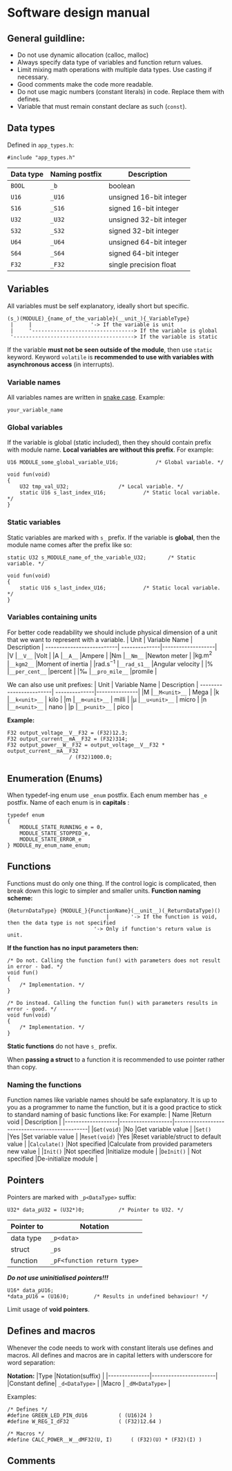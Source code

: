# Software design manual
## General guildline:
- Do not use dynamic allocation (calloc, malloc)
- Always specify data type of variables and function return values.
- Limit mixing math operations with multiple data types. Use casting if necessary.
- Good comments make the code more readable.
- Do not use magic numbers (constant literals) in code. Replace them with defines.
- Variable that must remain constant declare as such (`const`).
## Data types
Defined in `app_types.h`:
```
#include "app_types.h"
```
|Data type |Naming postfix  | Description             |
|----------|----------------|-------------------------|
|`BOOL`	   |`_b` 	    | boolean	              |
|`U16`	   |`_U16`	    |unsigned 16-bit integer  |
|`S16`	   |`_S16`	    |signed 16-bit integer    |
|`U32`     |`_U32`	    |unsigned 32-bit integer  |
|`S32`     |`_S32`	    |signed 32-bit integer    |  
|`U64`     |`_U64`	    |unsigned 64-bit integer  |
|`S64`	   |`_S64`	    |signed 64-bit integer    |
|`F32`     |`_F32`	    |single precision float   |

## Variables
All variables must be self explanatory, ideally short but specific.
``` 
(s_)(MODULE)_{name_of_the_variable}(__unit_){_VariableType}
 |     |		  	       '-> If the variable is unit
 |     '---------------------------------> If the variable is global	
 '---------------------------------------> If the variable is static
```
If the variable **must not be seen outside of the module**, then use `static` keyword.
Keyword `volatile` is **recommended to use with variables with asynchronous access** (in interrupts).

### Variable names
All variables names are written in [snake case](https://en.wikipedia.org/wiki/Snake_case). Example:
```
your_variable_name
```
### Global variables
If the variable is global (static included), then they should contain prefix with module name. **Local variables are without this prefix**. For example:
```
U16 MODULE_some_global_variable_U16;			/* Global variable. */

void fun(void)
{
	U32 tmp_val_U32;				/* Local variable. */
	static U16 s_last_index_U16;			/* Static local variable. */
}
```

### Static variables
Static variables are marked with `s_` prefix. If the variable is **global**, then the module name comes after the prefix like so:
```
static U32 s_MODULE_name_of_the_variable_U32;		/* Static variable. */

void fun(void)
{
	static U16 s_last_index_U16;			/* Static local variable. */
}
```
### Variables containing units
For better code readability we should include physical dimension of a unit that we want to represent with a variable.
| Unit 			  | Variable Name | Description       |
--------------------------| --------------|-------------------|
|$\mathrm{V}$     	  |`__V__`	  |Volt		      |
|$\mathrm{A}$     	  |`__A__`        |Ampere             |
|$\mathrm{Nm}$		  |`__Nm__`	  |Newton meter       |
|$\mathrm{kg.m^2}$ 	  |`__kgm2__`	  |Moment of inertia  |
|$\mathrm{rad.s^{-1}}$	  |`__rad_s1__`   |Angular velocity   |
|%     			  |`__per_cent__` |percent	      |
|‰     			  |`__pro_mile__` |promile	      |

We can also use unit prefixes:
| Unit 			| Variable Name | Description 	|
------------------------| --------------|---------------|
|$\mathrm{M}$		|`__M<unit>__`  | Mega		|
|$\mathrm{k}$		|`__k<unit>__`  | kilo	   	|
|$\mathrm{m}$     	|`__m<unit>__`	| milli		|
|$\mathrm{\mu}$     	|`__u<unit>__`  | micro       	|
|$\mathrm{n}$		|`__n<unit>__`	| nano		|
|$\mathrm{p}$		|`__p<unit>__`	| pico		|

**Example:**
```
F32 output_voltage__V__F32 = (F32)12.3;
F32 output_current__mA__F32 = (F32)314;
F32 output_power__W__F32 = output_voltage__V__F32 * output_current__mA__F32 
					/ (F32)1000.0;
```
## Enumeration (Enums)
When typedef-ing enum use `_enum` postfix. Each enum member has `_e` postfix. Name of each enum is in **capitals** :
```
typedef enum
{
	MODULE_STATE_RUNNING_e = 0,
	MODULE_STATE_STOPPED_e,
	MODULE_STATE_ERROR_e 
} MODULE_my_enum_name_enum;
```

## Functions
Functions must do only one thing. If the control logic is complicated, then break down this logic to simpler and smaller units.
**Function naming scheme:**
```
{ReturnDataType} {MODULE_}{FunctionName}(__unit__)(_ReturnDataType)()
			                    |		'-> If the function is void, then the data type is not specified
				            '-> Only if function's return value is unit.
```
**If the function has no input parameters then:**
```
/* Do not. Calling the function fun() with parameters does not result in error - bad. */
void fun()		
{
	/* Implementation. */
}

/* Do instead. Calling the function fun() with parameters results in error - good. */
void fun(void)			
{
	/* Implementation. */
}
```
**Static functions** do not have `s_`  prefix.

When **passing a struct** to a function it is recommended to use pointer rather than copy.
### Naming the functions
Function names like variable names should be safe explanatory. It is up to you as a programmer to name the function, but it is a good practice to stick to standard naming of basic functions like: For example:
| Name  	    |Return void     	| Description 					|
|-------------------|-------------------|-----------------------------------------------|
|`Get(void)`	    |No 	  	|Get variable value				|
|`Set()`	    |Yes	  	|Set variable value				|
|`Reset(void)`	    |Yes	  	|Reset variable/struct to default value		|
|`Calculate()`	    |Not specified	|Calculate from provided parameters new value 	|
|`Init()`	    |Not specified 	|Initialize module 				|
|`DeInit()`	    | Not specified 	|De-initialize module 				|

## Pointers
Pointers are marked with `_p<DataType>` suffix:
```
U32* data_pU32 = (U32*)0;			/* Pointer to U32. */
```
|Pointer to 	|Notation 			|
|---------------|-------------------------------|
|data type  	| `_p<data>`			|
|struct		| `_ps`				|
|function	| `_pF<function return type>`	|


*__Do not use uninitialised pointers!!!__*
```
U16* data_pU16;
*data_pU16 = (U16)0;		/* Results in undefined behaviour! */
```
Limit usage of **void pointers**.

## Defines and macros
Whenever the code needs to work with constant literals use defines and macros. All defines and macros are in capital letters with underscore for word separation:

**Notation:**
|Type		|Notation(suffix)	|
|---------------|-----------------------|		
|Constant define| `_d<DataType>`	|
|Macro		| `_dM<DataType>`	|

Examples:
```
/* Defines */
#define GREEN_LED_PIN_dU16			( (U16)24 )
#define W_REG_I_dF32				( (F32)12.64 )

/* Macros */
#define CALC_POWER__W__dMF32(U, I)		( (F32)(U) * (F32)(I) )
```

## Comments


